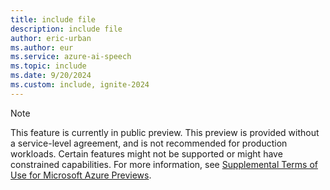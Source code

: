 ```yaml
---
title: include file
description: include file
author: eric-urban
ms.author: eur
ms.service: azure-ai-speech
ms.topic: include
ms.date: 9/20/2024
ms.custom: include, ignite-2024
---
```


> [!NOTE]
> This feature is currently in public preview. This preview is provided without a service-level agreement, and is not recommended for production workloads. Certain features might not be supported or might have constrained capabilities. For more information, see [Supplemental Terms of Use for Microsoft Azure Previews](https://azure.microsoft.com/support/legal/preview-supplemental-terms/).
